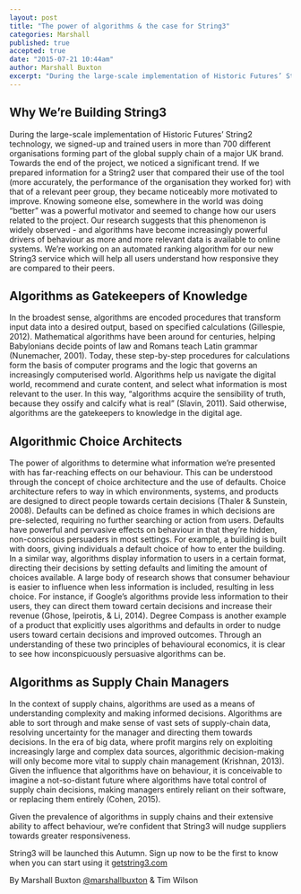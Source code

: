 ```yaml
---
layout: post
title: "The power of algorithms & the case for String3"
categories: Marshall
published: true
accepted: true
date: "2015-07-21 10:44am"
author: Marshall Buxton
excerpt: "During the large-scale implementation of Historic Futures’ String2 technology we signed-up and trained users in more than 700 different organisations forming part of the global supply chain of a major UK brand. Towards the end of the project, we noticed a significant trend. If we prepared information for a String2 user that compared their use of the tool (more accurately, the performance of the organisation they worked for) with that of a relevant peer group, they became noticeably more motivated to improve."
---
```



## Why We’re Building String3
 
During the large-scale implementation of Historic Futures’ String2 technology, we signed-up and trained users in more than 700 different organisations forming part of the global supply chain of a major UK brand. Towards the end of the project, we noticed a significant trend. If we prepared information for a String2 user that compared their use of the tool (more accurately, the performance of the organisation they worked for) with that of a relevant peer group, they became noticeably more motivated to improve. Knowing someone else, somewhere in the world was doing “better” was a powerful motivator and seemed to change how our users related to the project. Our research suggests that this phenomenon is widely observed - and algorithms have become increasingly powerful drivers of behaviour as more and more relevant data is available to online systems. We’re working on an automated ranking algorithm for our new String3 service which will help all users understand how responsive they are compared to their peers. 
 
## Algorithms as Gatekeepers of Knowledge
 
In the broadest sense, algorithms are encoded procedures that transform input data into a desired output, based on specified calculations (Gillespie, 2012). Mathematical algorithms have been around for centuries, helping Babylonians decide points of law and Romans teach Latin grammar (Nunemacher, 2001). Today, these step-by-step procedures for calculations form the basis of computer programs and the logic that governs an increasingly computerised world. Algorithms help us navigate the digital world, recommend and curate content, and select what information is most relevant to the user. In this way, “algorithms acquire the sensibility of truth, because they ossify and calcify what is real” (Slavin, 2011). Said otherwise, algorithms are the gatekeepers to knowledge in the digital age.
 
## Algorithmic Choice Architects

The power of algorithms to determine what information we’re presented with has far-reaching effects on our behaviour. This can be understood through the concept of choice architecture and the use of defaults.  Choice architecture refers to way in which environments, systems, and products are designed to direct people towards certain decisions (Thaler & Sunstein, 2008). Defaults can be defined as choice frames in which decisions are pre-selected, requiring no further searching or action from users. Defaults have powerful and pervasive effects on behaviour in that they’re hidden, non-conscious persuaders in most settings. For example, a building is built with doors, giving individuals a default choice of how to enter the building. In a similar way, algorithms display information to users in a certain format, directing their decisions by setting defaults and limiting the amount of choices available. A large body of research shows that consumer behaviour is easier to influence when less information is included, resulting in less choice. For instance, if Google’s algorithms provide less information to their users, they can direct them toward certain decisions and increase their revenue (Ghose, Ipeirotis, & Li, 2014). Degree Compass is another example of a product that explicitly uses algorithms and defaults in order to nudge users toward certain decisions and improved outcomes. Through an understanding of these two principles of behavioural economics, it is clear to see how inconspicuously persuasive algorithms can be.
 
## Algorithms as Supply Chain Managers

In the context of supply chains, algorithms are used as a means of understanding complexity and making informed decisions. Algorithms are able to sort through and make sense of vast sets of supply-chain data, resolving uncertainty for the manager and directing them towards decisions. In the era of big data, where profit margins rely on exploiting increasingly large and complex data sources, algorithmic decision-making will only become more vital to supply chain management (Krishnan, 2013). Given the influence that algorithms have on behaviour, it is conceivable to imagine a not-so-distant future where algorithms have total control of supply chain decisions, making managers entirely reliant on their software, or replacing them entirely (Cohen, 2015).
 
Given the prevalence of algorithms in supply chains and their extensive ability to affect behaviour, we’re confident that String3 will nudge suppliers towards greater responsiveness. 

String3 will be launched this Autumn. Sign up now to be the first to know when you can start using it [getstring3.com](http://getstring3.com/)

By Marshall Buxton [@marshallbuxton](https://twitter.com/marshallbuxton) & Tim Wilson
 
